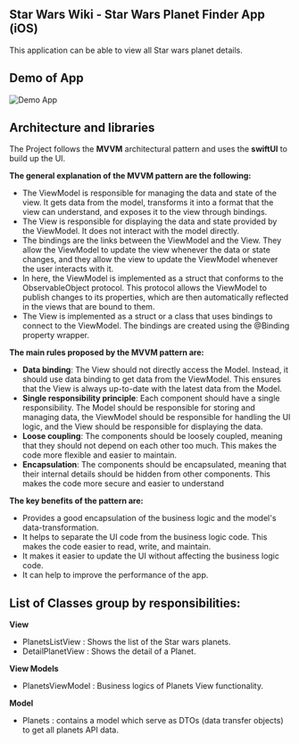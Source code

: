 ## Star Wars Wiki - Star Wars Planet Finder App (iOS)

This application can be able to view all Star wars planet details.

## Demo of App
![Demo App](/demo/demo.gif)

## Architecture and libraries
The Project follows the **MVVM** architectural pattern and uses the **swiftUI** to build up the UI.

__The general explanation of the MVVM pattern are the following:__

- The ViewModel is responsible for managing the data and state of the view. It gets data from the model, transforms it into a format that the view can understand, and exposes it to the view through bindings.
- The View is responsible for displaying the data and state provided by the ViewModel. It does not interact with the model directly.
- The bindings are the links between the ViewModel and the View. They allow the ViewModel to update the view whenever the data or state changes, and they allow the view to update the ViewModel whenever the user interacts with it.
- In here, the ViewModel is implemented as a struct that conforms to the ObservableObject protocol. This protocol allows the ViewModel to publish changes to its properties, which are then automatically reflected in the views that are bound to them.
- The View is implemented as a struct or a class that uses bindings to connect to the ViewModel. The bindings are created using the @Binding property wrapper.

__The main rules proposed by the MVVM pattern are:__
- **Data binding**: The View should not directly access the Model. Instead, it should use data binding to get data from the ViewModel. This ensures that the View is always up-to-date with the latest data from the Model.
- **Single responsibility principle**: Each component should have a single responsibility. The Model should be responsible for storing and managing data, the ViewModel should be responsible for handling the UI logic, and the View should be responsible for displaying the data.
- **Loose coupling**: The components should be loosely coupled, meaning that they should not depend on each other too much. This makes the code more flexible and easier to maintain.
- **Encapsulation**: The components should be encapsulated, meaning that their internal details should be hidden from other components. This makes the code more secure and easier to understand

__The key benefits of the pattern are:__
- Provides a good encapsulation of the business logic and the model's data-transformation.
- It helps to separate the UI code from the business logic code. This makes the code easier to read, write, and maintain.
- It makes it easier to update the UI without affecting the business logic code.
- It can help to improve the performance of the app.

## List of Classes group by responsibilities:

__View__
- PlanetsListView : Shows the list of the Star wars planets.
- DetailPlanetView : Shows the detail of a Planet.

__View Models__
- PlanetsViewModel : Business logics of Planets View functionality.

__Model__
- Planets : contains a model which serve as DTOs (data transfer objects) to get all planets API data.




